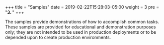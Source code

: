 +++
title = "Samples"
date = 2019-02-22T15:28:03-05:00
weight = 3
pre = "<b>3. </b>"
+++

The samples provide demonstrations of how to accomplish common tasks. These samples are provided for educational and demonstration purposes only; they are not intended to be used in production deployments or to be depended upon to create production environments.
